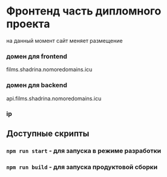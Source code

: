 # Фронтенд часть дипломного проекта
на данный момент сайт меняет размещение
### домен для frontend
films.shadrina.nomoredomains.icu
### домен для backend
api.films.shadrina.nomoredomains.icu
### ip



## Доступные скрипты 

### `npm run start` - для запуска в режиме разработки
### `npm run build` - для запуска продуктовой сборки
